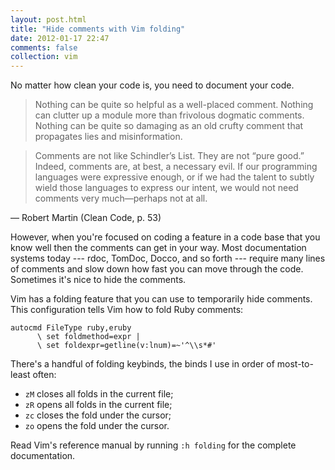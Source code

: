 ```yaml
---
layout: post.html
title: "Hide comments with Vim folding"
date: 2012-01-17 22:47
comments: false
collection: vim
---
```


No matter how clean your code is, you need to document your code.

> Nothing can be quite so helpful as a well-placed comment. Nothing can clutter up a module more than frivolous dogmatic comments. Nothing can be quite so damaging as an old crufty comment that propagates lies and misinformation.

> Comments are not like Schindler’s List. They are not “pure good.” Indeed, comments are, at best, a necessary evil. If our programming languages were expressive enough, or if we had the talent to subtly wield those languages to express our intent, we would not need
comments very much—perhaps not at all.

— Robert Martin (Clean Code, p. 53)

However, when you're focused on coding a feature in a code base that you know well then the comments
can get in your way. Most documentation systems today --- rdoc, TomDoc, Docco, and so forth ---
require many lines of comments and slow down how fast you can move through the code. Sometimes it's nice to hide the comments.

Vim has a folding feature that you can use to temporarily hide comments. This configuration tells Vim how to fold Ruby comments:

``` vim
autocmd FileType ruby,eruby
      \ set foldmethod=expr |
      \ set foldexpr=getline(v:lnum)=~'^\\s*#'
```

There's a handful of folding keybinds, the binds I use in order of most-to-least often:

- `zM` closes all folds in the current file;
- `zR` opens all folds in the current file;
- `zc` closes the fold under the cursor;
- `zo` opens the fold under the cursor.

Read Vim's reference manual by running `:h folding` for the complete documentation.
